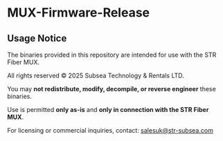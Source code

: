 # MUX-Firmware-Release
## Usage Notice

The binaries provided in this repository are intended for use with the STR Fiber MUX.

All rights reserved © 2025 Subsea Technology & Rentals LTD.

You may **not redistribute, modify, decompile, or reverse engineer** these binaries.

Use is permitted **only as-is** and **only in connection with the STR Fiber MUX**.

For licensing or commercial inquiries, contact: salesuk@str-subsea.com
